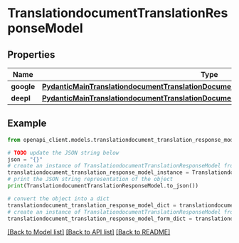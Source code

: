 # TranslationdocumentTranslationResponseModel


## Properties

Name | Type | Description | Notes
------------ | ------------- | ------------- | -------------
**google** | [**PydanticMainTranslationdocumentTranslationDocumentTranslationDataClass94559370118752**](PydanticMainTranslationdocumentTranslationDocumentTranslationDataClass94559370118752.md) |  | [optional] 
**deepl** | [**PydanticMainTranslationdocumentTranslationDocumentTranslationDataClass94559370119696**](PydanticMainTranslationdocumentTranslationDocumentTranslationDataClass94559370119696.md) |  | [optional] 

## Example

```python
from openapi_client.models.translationdocument_translation_response_model import TranslationdocumentTranslationResponseModel

# TODO update the JSON string below
json = "{}"
# create an instance of TranslationdocumentTranslationResponseModel from a JSON string
translationdocument_translation_response_model_instance = TranslationdocumentTranslationResponseModel.from_json(json)
# print the JSON string representation of the object
print(TranslationdocumentTranslationResponseModel.to_json())

# convert the object into a dict
translationdocument_translation_response_model_dict = translationdocument_translation_response_model_instance.to_dict()
# create an instance of TranslationdocumentTranslationResponseModel from a dict
translationdocument_translation_response_model_form_dict = translationdocument_translation_response_model.from_dict(translationdocument_translation_response_model_dict)
```
[[Back to Model list]](../README.md#documentation-for-models) [[Back to API list]](../README.md#documentation-for-api-endpoints) [[Back to README]](../README.md)


